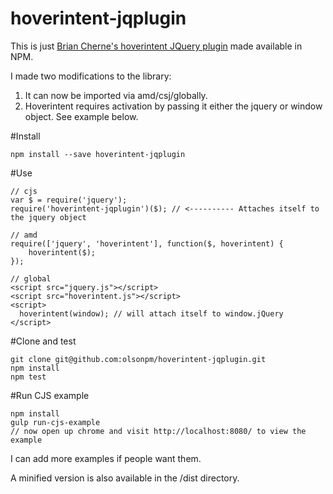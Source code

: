 # hoverintent-jqplugin

This is just [Brian Cherne's hoverintent JQuery plugin](http://cherne.net/brian/resources/jquery.hoverIntent.html) made available in NPM.  

I made two modifications to the library:  
1. It can now be imported via amd/csj/globally.  
2. Hoverintent requires activation by passing it either the jquery or window object.  See example below.

#Install
```
npm install --save hoverintent-jqplugin
```

#Use
```
// cjs
var $ = require('jquery');
require('hoverintent-jqplugin')($); // <---------- Attaches itself to the jquery object

// amd
require(['jquery', 'hoverintent'], function($, hoverintent) {
    hoverintent($);
});

// global
<script src="jquery.js"></script>
<script src="hoverintent.js"></script>
<script>
  hoverintent(window); // will attach itself to window.jQuery
</script>
```

#Clone and test
```
git clone git@github.com:olsonpm/hoverintent-jqplugin.git
npm install
npm test
```

#Run CJS example
```
npm install
gulp run-cjs-example
// now open up chrome and visit http://localhost:8080/ to view the example
```

I can add more examples if people want them.

A minified version is also available in the /dist directory.
